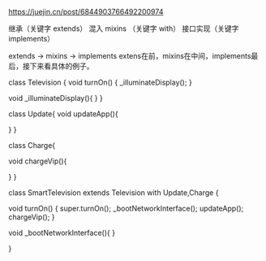 https://juejin.cn/post/6844903766492200974

继承（关键字 extends）
混入 mixins （关键字 with）
接口实现（关键字 implements）

extends ->  mixins -> implements
extens在前，mixins在中间，implements最后，接下来看具体的例子。

class Television {
  void turnOn() {
    _illuminateDisplay();
  }
  
  void _illuminateDisplay(){
  }
}

class Update{
  void updateApp(){

  }
}

class Charge{

  void chargeVip(){

  }
}

class SmartTelevision extends Television with Update,Charge  {

  void turnOn() {
    super.turnOn();
    _bootNetworkInterface();
    updateApp();
    chargeVip();
  }
  
  void _bootNetworkInterface(){
  }

}
